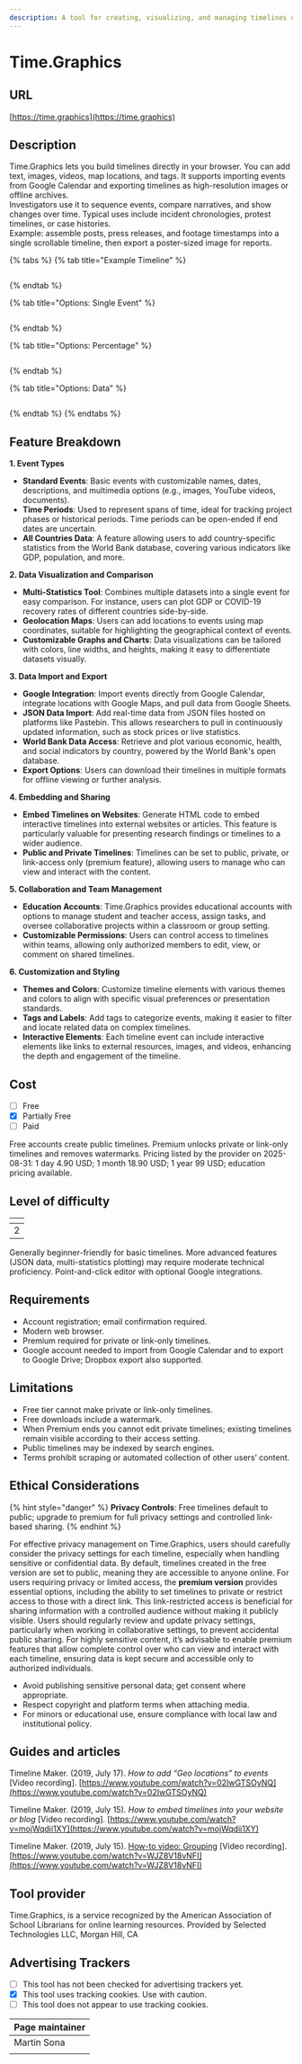 ```yaml
---
description: A tool for creating, visualizing, and managing timelines online.
---
```


# Time.Graphics

## URL

[https://time.graphics](https://time.graphics)

## Description

Time.Graphics lets you build timelines directly in your browser. You can add text, images, videos, map locations, and tags. It supports importing events from Google Calendar and exporting timelines as high-resolution images or offline archives.\
Investigators use it to sequence events, compare narratives, and show changes over time. Typical uses include incident chronologies, protest timelines, or case histories.\
Example: assemble posts, press releases, and footage timestamps into a single scrollable timeline, then export a poster-sized image for reports.

{% tabs %}
{% tab title="Example Timeline" %}
<figure><img src=".gitbook/assets/image (1).png" alt=""><figcaption></figcaption></figure>
{% endtab %}

{% tab title="Options: Single Event" %}
<figure><img src=".gitbook/assets/image (2).png" alt=""><figcaption></figcaption></figure>
{% endtab %}

{% tab title="Options: Percentage" %}
<figure><img src=".gitbook/assets/image (3).png" alt=""><figcaption></figcaption></figure>
{% endtab %}

{% tab title="Options: Data" %}
<figure><img src=".gitbook/assets/image (4).png" alt=""><figcaption></figcaption></figure>
{% endtab %}
{% endtabs %}

## Feature Breakdown

**1. Event Types**

* **Standard Events**: Basic events with customizable names, dates, descriptions, and multimedia options (e.g., images, YouTube videos, documents).
* **Time Periods**: Used to represent spans of time, ideal for tracking project phases or historical periods. Time periods can be open-ended if end dates are uncertain.
* **All Countries Data**: A feature allowing users to add country-specific statistics from the World Bank database, covering various indicators like GDP, population, and more.

**2. Data Visualization and Comparison**

* **Multi-Statistics Tool**: Combines multiple datasets into a single event for easy comparison. For instance, users can plot GDP or COVID-19 recovery rates of different countries side-by-side.
* **Geolocation Maps**: Users can add locations to events using map coordinates, suitable for highlighting the geographical context of events.
* **Customizable Graphs and Charts**: Data visualizations can be tailored with colors, line widths, and heights, making it easy to differentiate datasets visually.

**3. Data Import and Export**

* **Google Integration**: Import events directly from Google Calendar, integrate locations with Google Maps, and pull data from Google Sheets.
* **JSON Data Import**: Add real-time data from JSON files hosted on platforms like Pastebin. This allows researchers to pull in continuously updated information, such as stock prices or live statistics.
* **World Bank Data Access**: Retrieve and plot various economic, health, and social indicators by country, powered by the World Bank's open database.
* **Export Options**: Users can download their timelines in multiple formats for offline viewing or further analysis.

**4. Embedding and Sharing**

* **Embed Timelines on Websites**: Generate HTML code to embed interactive timelines into external websites or articles. This feature is particularly valuable for presenting research findings or timelines to a wider audience.
* **Public and Private Timelines**: Timelines can be set to public, private, or link-access only (premium feature), allowing users to manage who can view and interact with the content.

**5. Collaboration and Team Management**

* **Education Accounts**: Time.Graphics provides educational accounts with options to manage student and teacher access, assign tasks, and oversee collaborative projects within a classroom or group setting.
* **Customizable Permissions**: Users can control access to timelines within teams, allowing only authorized members to edit, view, or comment on shared timelines.

**6. Customization and Styling**

* **Themes and Colors**: Customize timeline elements with various themes and colors to align with specific visual preferences or presentation standards.
* **Tags and Labels**: Add tags to categorize events, making it easier to filter and locate related data on complex timelines.
* **Interactive Elements**: Each timeline event can include interactive elements like links to external resources, images, and videos, enhancing the depth and engagement of the timeline.

## Cost

* [ ] Free
* [x] Partially Free
* [ ] Paid

&#x20;Free accounts create public timelines. Premium unlocks private or link-only timelines and removes watermarks. Pricing listed by the provider on 2025-08-31: 1 day 4.90 USD; 1 month 18.90 USD; 1 year 99 USD; education pricing available.

## Level of difficulty

<table><thead><tr><th data-type="rating" data-max="5"></th></tr></thead><tbody><tr><td>2</td></tr></tbody></table>

Generally beginner-friendly for basic timelines. More advanced features (JSON data, multi-statistics plotting) may require moderate technical proficiency. Point-and-click editor with optional Google integrations.

## Requirements

* Account registration; email confirmation required.
* Modern web browser.
* Premium required for private or link-only timelines.
* Google account needed to import from Google Calendar and to export to Google Drive; Dropbox export also supported.

## Limitations

* Free tier cannot make private or link-only timelines.
* Free downloads include a watermark.
* When Premium ends you cannot edit private timelines; existing timelines remain visible according to their access setting.
* Public timelines may be indexed by search engines.
* Terms prohibit scraping or automated collection of other users’ content.

## Ethical Considerations

{% hint style="danger" %}
**Privacy Controls**: Free timelines default to public; upgrade to premium for full privacy settings and controlled link-based sharing.
{% endhint %}

For effective privacy management on Time.Graphics, users should carefully consider the privacy settings for each timeline, especially when handling sensitive or confidential data. By default, timelines created in the free version are set to public, meaning they are accessible to anyone online. For users requiring privacy or limited access, the **premium version** provides essential options, including the ability to set timelines to private or restrict access to those with a direct link. This link-restricted access is beneficial for sharing information with a controlled audience without making it publicly visible. Users should regularly review and update privacy settings, particularly when working in collaborative settings, to prevent accidental public sharing. For highly sensitive content, it’s advisable to enable premium features that allow complete control over who can view and interact with each timeline, ensuring data is kept secure and accessible only to authorized individuals.

* Avoid publishing sensitive personal data; get consent where appropriate.
* Respect copyright and platform terms when attaching media.
* For minors or educational use, ensure compliance with local law and institutional policy.

## Guides and articles

Timeline Maker. (2019, July 17). _How to add “Geo locations” to events_ \[Video recording]. [https://www.youtube.com/watch?v=02IwGTSOyNQ](https://www.youtube.com/watch?v=02IwGTSOyNQ)

Timeline Maker. (2019, July 15). _How to embed timelines into your website or blog_ \[Video recording]. [https://www.youtube.com/watch?v=mojWqdii1XY](https://www.youtube.com/watch?v=mojWqdii1XY)

Timeline Maker. (2019, July 15). [How-to video: Grouping](https://www.youtube.com/watch?v=WJZ8V18vNFI\&utm_source=chatgpt.com) \[Video recording]. \
[https://www.youtube.com/watch?v=WJZ8V18vNFI](https://www.youtube.com/watch?v=WJZ8V18vNFI)

## Tool provider

Time.Graphics, is a service recognized by the American Association of School Librarians for online learning resources. Provided by Selected Technologies LLC, Morgan Hill, CA&#x20;

## Advertising Trackers

* [ ] This tool has not been checked for advertising trackers yet.
* [x] This tool uses tracking cookies. Use with caution.
* [ ] This tool does not appear to use tracking cookies.

| Page maintainer |
| --------------- |
| Martin Sona     |
|                 |
